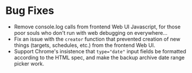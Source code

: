 # Bug Fixes

- Remove console.log calls from frontend Web UI Javascript,
  for those poor souls who don't run with web debugging on
  everywhere...
- Fix an issue with the `creator` function that prevented
  creation of new things (targets, schedules, etc.) from the
  frontend Web UI.
- Support Chrome's insistence that `type="date"` input fields be
  formatted according to the HTML spec, and make the backup
  archive date range picker work.
